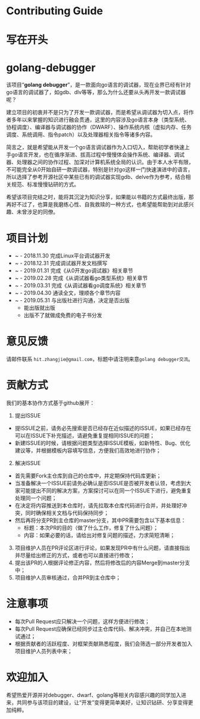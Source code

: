 # Contributing Guide

# 写在开头

# golang-debugger

该项目“**golang debugger**”，是一款面向go语言的调试器，现在业界已经有针对go语言的调试器了，如gdb、dlv等等，那么为什么还要从头再开发一款调试器呢？

建立项目的初衷并不是只为了开发一款调试器，而是希望从调试器为切入点，将作者多年以来掌握的知识进行融会贯通，这里的内容涉及go语言本身（类型系统、协程调度）、编译器与调试器的协作（DWARF）、操作系统内核（虚拟内存、任务调度、系统调用、指令patch）以及处理器相关指令等诸多内容。

简言之，就是希望能从开发一个go语言调试器作为入口切入，帮助初学者快速上手go语言开发，也在循序渐进、拔高过程中慢慢体会操作系统、编译器、调试器、处理器之间的协作过程、加深对计算机系统全局的认识。由于本人水平有限，不可能完全从0开始自研一款调试器，特别是针对go这样一门快速演进中的语言，所以选择了参考开源社区中某些已有的调试器实现gdb、delve作为参考，结合相关规范、标准慢慢钻研的方式。

希望该项目完结之时，能将其沉淀为知识分享，如果能以书籍的方式最终出版，那再好不过了，也算是我磨练心性、自我救赎的一种方式，也希望能帮助到对此感兴趣、未曾涉足的同僚。

# 项目计划

- ~ - 2018.11.30 完成Linux平台调试器开发
- ~ - 2018.12.31 完成调试器开发文档撰写
- ~ - 2019.01.31 完成《从0开发go调试器》相关章节
- ~ - 2019.02.28 完成《从调试器看go类型系统》相关章节
- ~ - 2019.03.31 完成《从调试器看go调度系统》相关章节
- ~ - 2019.04.30 通读全文，理顺各个章节内容
- ~ - 2019.05.31 与出版社进行沟通，决定是否出版
    - 能出版就出版
    - 出版不了就做成免费的电子书分发

# 意见反馈

请邮件联系 `hit.zhangjie@gmail.com`，标题中请注明来意`golang debugger交流`。

# 贡献方式

我们的基本协作方式基于github展开：

1. 提出ISSUE
- 提ISSUE之前，请务必先搜索是否已经存在近似描述的ISSUE，如果已经存在可以在ISSUE下补充描述，请避免重复提相同ISSUE的问题；
- 新建ISSUE的时候，请根据问题类型选择ISSUE模板，如新特性、Bug、优化建议等，并根据模板内容填写信息，方便我们高效地进行协作；

2. 解决ISSUE
- 首先需要Fork主仓库到自己的仓库中，并定期保持代码库更新；
- 当准备解决一个ISSUE前请务必确认是否ISSUE是否被开发者认领，考虑到大家可能提出不同的解决方案，方案探讨可以在同一个ISSUE下进行，避免重复处理同一个问题；
- 在决定将内容推送到本仓库时，请先拉取本仓库代码进行合并，并处理好冲突，同时确保相关文档与代码保持同步；
- 然后再将分支PR到主仓库的master分支，其中PR需要包含以下基本信息：
    - 标题：本次PR的目的（做了什么工作，修复了什么问题）；
    - 内容：如果必要的话，请给出对修复问题的描述，力求简短清晰；

3. 项目维护人员在PR评论区进行评论，如果发现PR中有什么问题，请直接指出并尽量给出修正的方式，或者也可以直接进行修改；
4. 提出该PR的人根据评论修正内容，然后将修改后的内容Merge到master分支中；
5. 项目维护人员审核通过，合并PR到主仓库中；

# 注意事项

- 每次Pull Request应只解决一个问题，这样方便进行修改；
- 每次Pull Request应确保已经同步过主仓库代码、解决冲突，并自己在本地测试通过；
- 根据贡献者的活跃程度、对框架贡献熟悉程度，我们会筛选一部分开发者加入项目维护人员列表中来；

# 欢迎加入

希望热爱开源并对debugger、dwarf、golang等相关内容感兴趣的同学加入进来，共同参与该项目的建设，让“开发”变得更简单美好，让知识钻研、分享变得更加纯粹。
